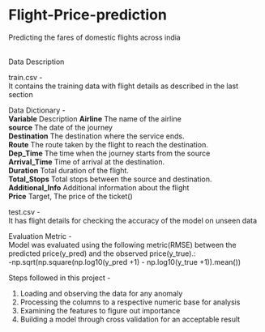 # Flight-Price-prediction
Predicting the fares of domestic flights across india<br><br>

Data Description<br>

train.csv -<br>
It contains the training data with flight details as described in the last section<br>


Data Dictionary -<br>
<b>Variable</b> 	         Description
<b>Airline</b> 	       The name of the airline<br>
<b>source</b> 	         The date of the journey<br>
<b>Destination</b> 	   The destination where the service ends.<br>
<b>Route</b> 	         The route taken by the flight to reach the destination.<br>
<b>Dep_Time</b> 	       The time when the journey starts from the source<br>
<b>Arrival_Time</b>     Time of arrival at the destination.<br>
<b>Duration</b> 	       Total duration of the flight.<br>
<b>Total_Stops</b> 	   Total stops between the source and destination.<br>
<b>Additional_Info</b>  Additional information about the flight<br>
<b>Price</b> 	         Target, The price of the ticket()<br>


test.csv -<br>
It has flight details for checking the accuracy of the model on unseen data <br>


Evaluation Metric - <br>
Model was evaluated using the following metric(RMSE) between the predicted price(y_pred) and the observed price(y_true).: <br>
-np.sqrt(np.square(np.log10(y_pred +1) - np.log10(y_true +1)).mean()) <br>

Steps followed in this project -<br>
1. Loading and observing the data for any anomaly <br>
2. Processing the columns to a respective numeric base for analysis <br>
3. Examining the features to figure out importance <br>
4. Building a model through cross validation for an acceptable result <br>
